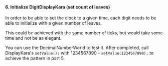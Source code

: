 #### 6. Initialize DigitDisplayKara (set count of leaves)

In order to be able to set the clock to a given time, each digit needs to be able to initialize with a given number of leaves.

This could be achieved with the same number of ticks, but would take some time and not be as elegant.

You can use the DecimalNumberWorld to test it. After completed, call DisplayKara's `setValue();` with 1234567890 - `setValue(1234567890);` to achieve the pattern in part 5.